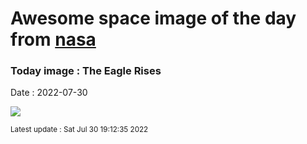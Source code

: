 
# Awesome space image of the day from [nasa](https://api.nasa.gov/)

### Today image : The Eagle Rises

Date : 2022-07-30


![](https://apod.nasa.gov/apod/image/2207/AS11JK44-6633-34_1100px.jpg)

<small>Latest update : Sat Jul 30 19:12:35 2022</small>


